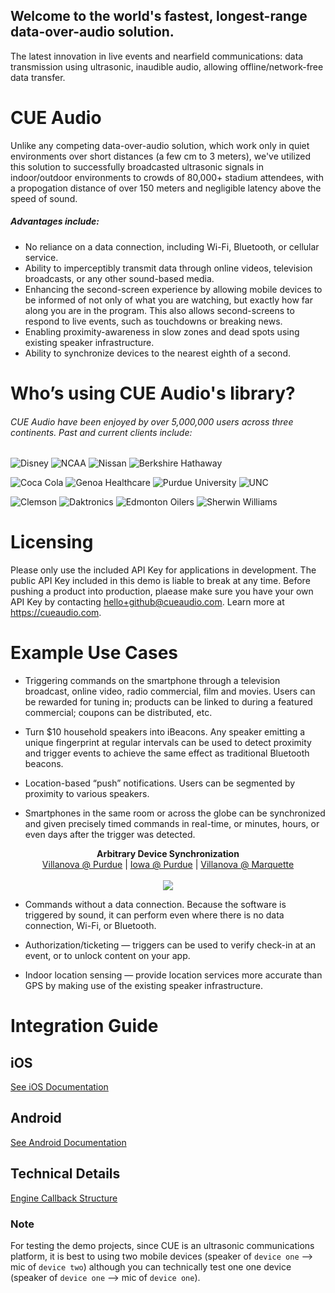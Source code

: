 
## Welcome to the world's fastest, longest-range data-over-audio solution. 

The latest innovation in live events and nearfield communications: data transmission using ultrasonic, inaudible audio, allowing offline/network-free data transfer.

# CUE Audio

Unlike any competing data-over-audio solution, which work only in quiet environments over short distances (a few cm to 3 meters), we've utilized this solution to successfully broadcasted ultrasonic signals in indoor/outdoor environments to crowds of 80,000+ stadium attendees, with a propogation distance of over 150 meters and negligible latency above the speed of sound.

##### Advantages include:

* No reliance on a data connection, including Wi-Fi, Bluetooth, or cellular service.
* Ability to imperceptibly transmit data through online videos, television broadcasts, or any other sound-based media.
* Enhancing the second-screen experience by allowing mobile devices to be informed of not only of what you are watching, but exactly how far along you are in the program. This also allows second-screens to respond to live events, such as touchdowns or breaking news.
* Enabling proximity-awareness in slow zones and dead spots using existing speaker infrastructure.
* Ability to synchronize devices to the nearest eighth of a second.

# Who’s using CUE Audio's library?
###### CUE Audio have been enjoyed by over 5,000,000 users across three continents. Past and current clients include:

![Disney](https://d253ypm2x51cw3.cloudfront.net/jpegs/logos/cue-partner-disney.jpg "Disney")
![NCAA](https://d253ypm2x51cw3.cloudfront.net/jpegs/logos/cue-partner-ncaa.jpg "NCAA")
![Nissan](https://d253ypm2x51cw3.cloudfront.net/jpegs/logos/cue-partner-nissan.jpg "Nissan")
![Berkshire Hathaway](https://d253ypm2x51cw3.cloudfront.net/jpegs/logos/cue-partner-berkshire.jpg "Berkshire Hathaway")

![Coca Cola](https://d253ypm2x51cw3.cloudfront.net/jpegs/logos/cue-partner-coke.jpg)
![Genoa Healthcare](https://d253ypm2x51cw3.cloudfront.net/jpegs/logos/cue-partner-genoa.jpg)
![Purdue University](https://d253ypm2x51cw3.cloudfront.net/jpegs/logos/cue-partner-purdue.jpg)
![UNC](https://d253ypm2x51cw3.cloudfront.net/jpegs/logos/cue-partner-unc.jpg)

![Clemson](https://d253ypm2x51cw3.cloudfront.net/jpegs/logos/cue-partner-clemson.jpg)
![Daktronics](https://d253ypm2x51cw3.cloudfront.net/jpegs/logos/cue-partner-daktronics.jpg)
![Edmonton Oilers](https://d253ypm2x51cw3.cloudfront.net/jpegs/logos/cue-partner-oilers.jpg)
![Sherwin Williams](https://d253ypm2x51cw3.cloudfront.net/jpegs/logos/cue-partner-sherwinwilliams.jpg)

# Licensing

Please only use the included API Key for applications in development. The public API Key included in this demo is liable to break at any time. Before pushing a product into production, plaease make sure you have your own API Key by contacting <hello+github@cueaudio.com>. Learn more at <https://cueaudio.com>.


# Example Use Cases

* Triggering commands on the smartphone through a television broadcast, online video, radio commercial, film and movies. Users can be rewarded for tuning in; products can be linked to during a featured commercial; coupons can be distributed, etc.

* Turn $10 household speakers into iBeacons. Any speaker emitting a unique fingerprint at regular intervals can be used to detect proximity and trigger events to achieve the same effect as traditional Bluetooth beacons.

* Location-based “push” notifications. Users can be segmented by proximity to various speakers.
 
* Smartphones in the same room or across the globe can be synchronized and given precisely timed commands in real-time, or minutes, hours, or even days after the trigger was detected.

<p align="center">
  <b>Arbitrary Device Synchronization</b><br>
  <a href="https://youtu.be/ork4Q4eoUg4">Villanova @ Purdue</a> |
  <a href="https://www.youtube.com/watch?v=UkxqUhp2RCk">Iowa @ Purdue</a> |
  <a href="https://www.youtube.com/watch?v=YZZp-idBDpM">Villanova @ Marquette</a>
  <br><br>
  <a href="https://youtu.be/ork4Q4eoUg4"><img src="http://qraider.com/XT/images/purdue.gif"> </a>
</p>
 
* Commands without a data connection. Because the software is triggered by sound, it can perform even where there is no data connection, Wi-Fi, or Bluetooth.
 
* Authorization/ticketing — triggers can be used to verify check-in at an event, or to unlock content on your app.
 
* Indoor location sensing — provide location services more accurate than GPS by making use of the existing speaker infrastructure.

# Integration Guide

## iOS
[See iOS Documentation](./doc/iOS_README.md)

## Android
[See Android Documentation](./doc/Android_README.md)

## Technical Details
[Engine Callback Structure](./doc/CUEEngine_JSON_Structure.md) 

### Note

For testing the demo projects, since CUE is an ultrasonic communications platform, it is best to using two mobile devices (speaker of `device one` --> mic of `device two`) although you can technically test one one device (speaker of `device one` --> mic of `device one`). 